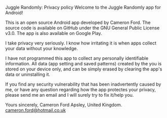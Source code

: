 Juggle Randomly: Privacy policy
Welcome to the Juggle Randomly app for Android!

This is an open source Android app developed by Cameron Ford. The source code is available on GitHub under the GNU General Public License v3.0. The app is also available on Google Play.

I take privacy very seriously. I know how irritating it is when apps collect your data without your knowledge.

I have not programmed this app to collect any personally identifiable information. All data (app setting and saved patterns) created by the you is stored on your device only, and can be simply erased by clearing the app's data or uninstalling it.

If you find any security vulnerability that has been inadvertently caused by me, or have any question regarding how the app protectes your privacy, please send me an email and I will surely try to fix it/help you.

Yours sincerely,
Cameron Ford
Apsley, United Kingdom.
cameron.ford@hotmail.co.uk
